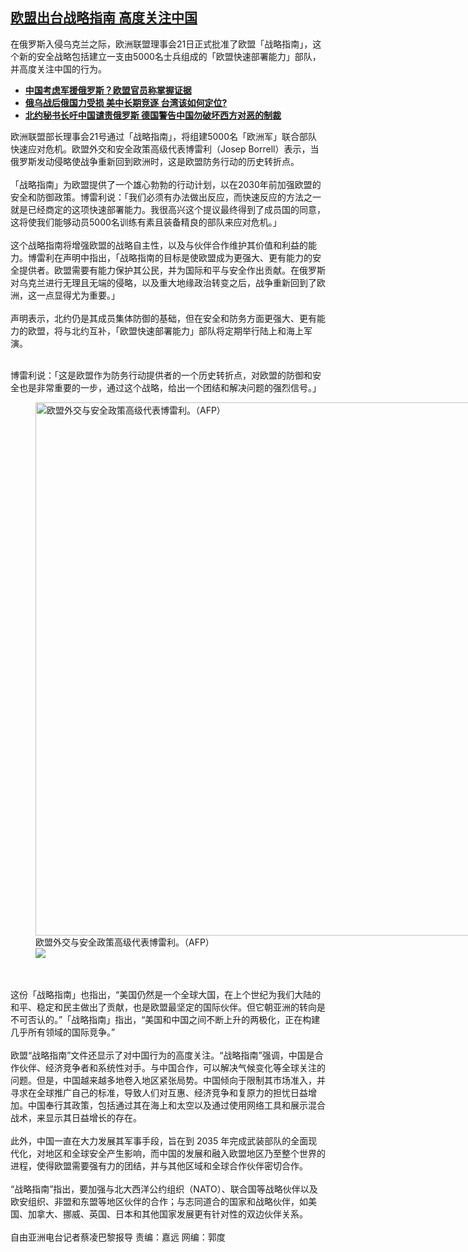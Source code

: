 <!--1647975840000-->
[欧盟出台战略指南 高度关注中国](https://www.rfa.org/mandarin/yataibaodao/junshiwaijiao/cl-03222022150305.html)
------

<p>在俄罗斯入侵乌克兰之际，欧洲联盟理事会21日正式批准了欧盟「战略指南」，这个新的安全战略包括建立一支由5000名士兵组成的「欧盟快速部署能力」部队，并高度关注中国的行为。</p><ul><li><strong><a href="https://www.rfa.org/mandarin/Xinwen/7-03202022161132.html">中国考虑军援俄罗斯？欧盟官员称掌握证据</a></strong></li><li><strong><a href="https://www.rfa.org/mandarin/yataibaodao/gangtai/hcm1-03212022054950.html">俄乌战后俄国力受损 美中长期竞逐 台湾该如何定位?</a></strong></li><li><a href="https://www.rfa.org/mandarin/yataibaodao/junshiwaijiao/cl-03162022143959.html"><strong>北约秘书长吁中国谴责俄罗斯 德国警告中国勿破坏西方对恶的制裁</strong></a></li></ul><p></p><p>欧洲联盟部长理事会21号通过「战略指南」，将组建5000名「欧洲军」联合部队快速应对危机。欧盟外交和安全政策高级代表博雷利（Josep Borrell）表示，当俄罗斯发动侵略使战争重新回到欧洲时，这是欧盟防务行动的历史转折点。<br/> <br/>「战略指南」为欧盟提供了一个雄心勃勃的行动计划，以在2030年前加强欧盟的安全和防御政策。博雷利说：「我们必须有办法做出反应，而快速反应的方法之一就是已经商定的这项快速部署能力。我很高兴这个提议最终得到了成员国的同意，这将使我们能够动员5000名训练有素且装备精良的部队来应对危机。」<br/> <br/>这个战略指南将增强欧盟的战略自主性，以及与伙伴合作维护其价值和利益的能力。博雷利在声明中指出，「战略指南的目标是使欧盟成为更强大、更有能力的安全提供者。欧盟需要有能力保护其公民，并为国际和平与安全作出贡献。在俄罗斯对乌克兰进行无理且无端的侵略，以及重大地缘政治转变之后，战争重新回到了欧洲，这一点显得尤为重要。」<br/> <br/>声明表示，北约仍是其成员集体防御的基础，但在安全和防务方面更强大、更有能力的欧盟，将与北约互补，「欧盟快速部署能力」部队将定期举行陆上和海上军演。</p><p> <br/>博雷利说：「这是欧盟作为防务行动提供者的一个历史转折点，对欧盟的防御和安全也是非常重要的一步，通过这个战略，给出一个团结和解决问题的强烈信号。」</p><p><figure class="image-richtext image-inline captioned" style="width:1280px;"><img alt="欧盟外交与安全政策高级代表博雷利。（AFP）" height="853" src="https://www.rfa.org/mandarin/yataibaodao/junshiwaijiao/cl-03222022150305.html/000_324p43g.jpg/@@images/0d41b214-6abf-4514-bf07-2fbbcb15865e.jpeg" title="1" width="1280"/><figcaption class="image-caption">欧盟外交与安全政策高级代表博雷利。（AFP）</figcaption><small></small><div id="zoomattribute"><a data-caption="欧盟外交与安全政策高级代表博雷利。（AFP）" data-fancybox="" href="https://www.rfa.org/mandarin/yataibaodao/junshiwaijiao/cl-03222022150305.html/000_324p43g.jpg" id="single_image" title="欧盟外交与安全政策高级代表博雷利。（AFP）"><img src="/++plone++rfa-resources/img/icon-zoom.png"/></a></div></figure><br/> <br/>这份「战略指南」也指出，“美国仍然是一个全球大国，在上个世纪为我们大陆的和平、稳定和民主做出了贡献，也是欧盟最坚定的国际伙伴。但它朝亚洲的转向是不可否认的。”「战略指南」指出，“美国和中国之间不断上升的两极化，正在构建几乎所有领域的国际竞争。”<br/> <br/>欧盟“战略指南”文件还显示了对中国行为的高度关注。“战略指南”强调，中国是合作伙伴、经济竞争者和系统性对手。与中国合作，可以解决气候变化等全球关注的问题。但是，中国越来越多地卷入地区紧张局势。中国倾向于限制其市场准入，并寻求在全球推广自己的标准，导致人们对互惠、经济竞争和复原力的担忧日益增加。中国奉行其政策，包括通过其在海上和太空以及通过使用网络工具和展示混合战术，来显示其日益增长的存在。<br/> <br/>此外，中国一直在大力发展其军事手段，旨在到 2035 年完成武装部队的全面现代化，对地区和全球安全产生影响，而中国的发展和融入欧盟地区乃至整个世界的进程，使得欧盟需要强有力的团结，并与其他区域和全球合作伙伴密切合作。<br/> <br/>“战略指南”指出，要加强与北大西洋公约组织（NATO）、联合国等战略伙伴以及欧安组织、非盟和东盟等地区伙伴的合作；与志同道合的国家和战略伙伴，如美国、加拿大、挪威、英国、日本和其他国家发展更有针对性的双边伙伴关系。<br/><br/>自由亚洲电台记者蔡凌巴黎报导 责编：嘉远 网编：郭度</p>
